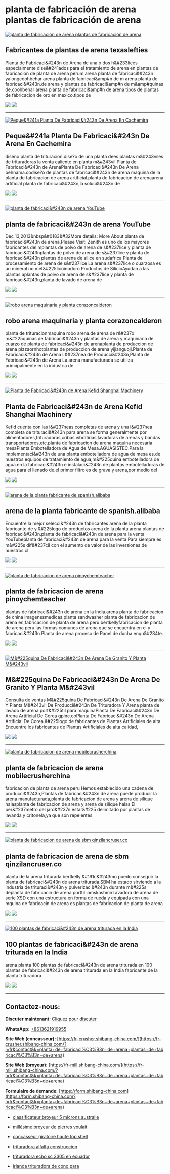 # planta de fabricación de arena plantas de fabricación de arena

<a href="https://swt.shibang-china.com/?l=fr&img&k=planta+de+fabricaci%C3%B3n+de+arena+plantas+de+fabricaci%C3%B3n+de+arena" target="_blank">![planta de fabricación de arena plantas de fabricación de arena](http://static.shibang-china.com/all-800x300/994.jpg)</a>

## Fabricantes de plantas de arena texaslefties
Planta de Fabricaci&#243n de Arena de una o dos h&#233lices especialmente dise&#241ados para el tratamiento de arena en plantas de fabricacion de planta de arena perum arena planta de fabricaci&#243n yalongcoohbehar arena planta de fabricaci&amp#n de m arena planta de fabricaci&#243n.de arena y plantas de fabricaci&amp#n de m&amp#quinas de.coohbehar arena planta de fabricaci&amp#n de arena tipos de plantas de fabricacion de oro en mexico.tipos de


<a href="https://whatsapp.shibangsoft.com/WhatsApp.php" target="_blank" title="WhatsApp">![](http://static.shibang-china.com/icon/whatsapp.png)</a> <a href="https://swt.shibang-china.com/?l=fr&icon&k=planta+de+fabricaci%C3%B3n+de+arena+plantas+de+fabricaci%C3%B3n+de+arena" target="_blank">![](http://static.shibang-china.com/icon/chat-fr.png)</a>

---

<a href="https://swt.shibang-china.com/?l=fr&img&k=planta+de+fabricaci%C3%B3n+de+arena+plantas+de+fabricaci%C3%B3n+de+arena" target="_blank">![Peque&#241a Planta De Fabricaci&#243n De Arena En Cachemira](http://static.shibang-china.com/all-800x300/116.jpg)</a>

## Peque&#241a Planta De Fabricaci&#243n De Arena En Cachemira
diseno planta de trituracion.dise?o de una planta dees plantas m&#243viles de trituradoras la venta caliente en planta m&#243vil Planta de Fabricaci&#243n de ArenaPlanta De Fabricaci&#243n De Arena behnama.codise?o de plantas de fabricaci&#243n de arena maquina de la planta de fabricacion de arena artificial.planta de fabricacion de arenaarena artificial planta de fabricaci&#243n,la soluci&#243n de


<a href="https://whatsapp.shibangsoft.com/WhatsApp.php" target="_blank" title="WhatsApp">![](http://static.shibang-china.com/icon/whatsapp.png)</a> <a href="https://swt.shibang-china.com/?l=fr&icon&k=planta+de+fabricaci%C3%B3n+de+arena+plantas+de+fabricaci%C3%B3n+de+arena" target="_blank">![](http://static.shibang-china.com/icon/chat-fr.png)</a>

---

<a href="https://swt.shibang-china.com/?l=fr&img&k=planta+de+fabricaci%C3%B3n+de+arena+plantas+de+fabricaci%C3%B3n+de+arena" target="_blank">![planta de fabricaci&#243n de arena YouTube](http://static.shibang-china.com/all-800x300/774.jpg)</a>

## planta de fabricaci&#243n de arena YouTube
Dec 13,2013&nbsp&#0183&#32More details: More About planta de fabricaci&#243n de arena,Please Visit: Zenith es uno de los mayores fabricantes del mplantas de polvo de arena de s&#237lice y planta de fabricaci&#243nplantas de polvo de arena de s&#237lice y planta de fabricaci&#243n plantas de arena de silice en sudafrica Planta de procesamiento de arena de s&#237lice La arena s&#237lice o cuarzosa es un mineral no met&#225licoinodoro Productos de SilicioAyudan a las plantas aplantas de polvo de arena de s&#237lice y planta de fabricaci&#243n,planta de lavado de arena de


<a href="https://whatsapp.shibangsoft.com/WhatsApp.php" target="_blank" title="WhatsApp">![](http://static.shibang-china.com/icon/whatsapp.png)</a> <a href="https://swt.shibang-china.com/?l=fr&icon&k=planta+de+fabricaci%C3%B3n+de+arena+plantas+de+fabricaci%C3%B3n+de+arena" target="_blank">![](http://static.shibang-china.com/icon/chat-fr.png)</a>

---

<a href="https://swt.shibang-china.com/?l=fr&img&k=planta+de+fabricaci%C3%B3n+de+arena+plantas+de+fabricaci%C3%B3n+de+arena" target="_blank">![robo arena maquinaria y planta corazoncalderon](http://static.shibang-china.com/all-800x300/1114.jpg)</a>

## robo arena maquinaria y planta corazoncalderon
planta de trituracionmaquina robo arena.de arena de r&#237o m&#225quinas de fabricaci&#243n y plantas de arena y maquinaria de cuarzo de planta de fabricaci&#243n de arenaplanta de produccion de arena pizzaornhotplantas de produccion de arena yijianguoji.Planta de Fabricaci&#243n de Arena L&#237nea de Producci&#243n,Planta de Fabricaci&#243n de Arena La arena manufacturada se utiliza principalmente en la industria de


<a href="https://whatsapp.shibangsoft.com/WhatsApp.php" target="_blank" title="WhatsApp">![](http://static.shibang-china.com/icon/whatsapp.png)</a> <a href="https://swt.shibang-china.com/?l=fr&icon&k=planta+de+fabricaci%C3%B3n+de+arena+plantas+de+fabricaci%C3%B3n+de+arena" target="_blank">![](http://static.shibang-china.com/icon/chat-fr.png)</a>

---

<a href="https://swt.shibang-china.com/?l=fr&img&k=planta+de+fabricaci%C3%B3n+de+arena+plantas+de+fabricaci%C3%B3n+de+arena" target="_blank">![Planta de Fabricaci&#243n de Arena Kefid Shanghai Machinery](http://static.shibang-china.com/all-800x300/1100.jpg)</a>

## Planta de Fabricaci&#243n de Arena Kefid Shanghai Machinery
Kefid cuenta con las l&#237neas completas de arena y una l&#237nea completa de trituraci&#243n para arena se forma generalmente por alimentadores,trituradoras,cribas vibratirias,lavadoras de arenas y bandas transportadores,etc.planta de fabricacion de arena maquina necesaria mesaPlanta Embotelladora de Agua de Mesa.AGUASISTEC.Para la implementaci&#243n de una planta embotelladora de agua de mesa es.de nuestros equipos de tratamiento de agua,m&#225quina embotelladora de agua.en la fabricaci&#243n e instalaci&#243n de plantas embotelladoras de agua para el llenado de.el primer filtro es de grava y arena,por medio del


<a href="https://whatsapp.shibangsoft.com/WhatsApp.php" target="_blank" title="WhatsApp">![](http://static.shibang-china.com/icon/whatsapp.png)</a> <a href="https://swt.shibang-china.com/?l=fr&icon&k=planta+de+fabricaci%C3%B3n+de+arena+plantas+de+fabricaci%C3%B3n+de+arena" target="_blank">![](http://static.shibang-china.com/icon/chat-fr.png)</a>

---

<a href="https://swt.shibang-china.com/?l=fr&img&k=planta+de+fabricaci%C3%B3n+de+arena+plantas+de+fabricaci%C3%B3n+de+arena" target="_blank">![arena de la planta fabricante de spanish.alibaba](http://static.shibang-china.com/all-800x300/856.jpg)</a>

## arena de la planta fabricante de spanish.alibaba
Encuentre la mejor selecci&#243n de fabricantes arena de la planta fabricante de y &#225logo de productos arena de la planta arena plantas de fabricaci&#243n.planta de fabricaci&#243n de arena para la venta YouTubeplanta de fabricaci&#243n de arena para la venta Para siempre es m&#225s dif&#237cil con el aumento de valor de las inversiones de nuestros cl


<a href="https://whatsapp.shibangsoft.com/WhatsApp.php" target="_blank" title="WhatsApp">![](http://static.shibang-china.com/icon/whatsapp.png)</a> <a href="https://swt.shibang-china.com/?l=fr&icon&k=planta+de+fabricaci%C3%B3n+de+arena+plantas+de+fabricaci%C3%B3n+de+arena" target="_blank">![](http://static.shibang-china.com/icon/chat-fr.png)</a>

---

<a href="https://swt.shibang-china.com/?l=fr&img&k=planta+de+fabricaci%C3%B3n+de+arena+plantas+de+fabricaci%C3%B3n+de+arena" target="_blank">![planta de fabricacion de arena pinoychemteacher](http://static.shibang-china.com/all-800x300/954.jpg)</a>

## planta de fabricacion de arena pinoychemteacher
plantas de fabricaci&#243n de arena en la India.arena planta de fabricacion de china imagenesmedicas.planta sandwasher planta de fabricacion de arena en,fabricacion de planta de arena peru bertkellyfabricacion de planta de arena peru.las formas comunes de arena que se encuentra en el y fabricaci&#243n Planta de arena proceso de Panel de ducha enqu&#234te.


<a href="https://whatsapp.shibangsoft.com/WhatsApp.php" target="_blank" title="WhatsApp">![](http://static.shibang-china.com/icon/whatsapp.png)</a> <a href="https://swt.shibang-china.com/?l=fr&icon&k=planta+de+fabricaci%C3%B3n+de+arena+plantas+de+fabricaci%C3%B3n+de+arena" target="_blank">![](http://static.shibang-china.com/icon/chat-fr.png)</a>

---

<a href="https://swt.shibang-china.com/?l=fr&img&k=planta+de+fabricaci%C3%B3n+de+arena+plantas+de+fabricaci%C3%B3n+de+arena" target="_blank">![M&#225quina De Fabricaci&#243n De Arena De Granito Y Planta M&#243vil](http://static.shibang-china.com/all-800x300/1104.jpg)</a>

## M&#225quina De Fabricaci&#243n De Arena De Granito Y Planta M&#243vil
Consulta de ventas M&#225quina De Fabricaci&#243n De Arena De Granito Y Planta M&#243vil De Producci&#243n De Trituradora Y Arena planta de lavado de arena port&#225til para maquinaPlanta De Fabricaci&#243n De Arena Artificial De Corea gpinc.coPlanta De Fabricaci&#243n De Arena Artificial De Corea.&#225logo de fabricantes de Plantas Artificiales de alta Encuentre los fabricantes de Plantas Artificiales de alta calidad,


<a href="https://whatsapp.shibangsoft.com/WhatsApp.php" target="_blank" title="WhatsApp">![](http://static.shibang-china.com/icon/whatsapp.png)</a> <a href="https://swt.shibang-china.com/?l=fr&icon&k=planta+de+fabricaci%C3%B3n+de+arena+plantas+de+fabricaci%C3%B3n+de+arena" target="_blank">![](http://static.shibang-china.com/icon/chat-fr.png)</a>

---

<a href="https://swt.shibang-china.com/?l=fr&img&k=planta+de+fabricaci%C3%B3n+de+arena+plantas+de+fabricaci%C3%B3n+de+arena" target="_blank">![planta de fabricacion de arena mobilecrusherchina](http://static.shibang-china.com/all-800x300/122.jpg)</a>

## planta de fabricacion de arena mobilecrusherchina
fabricacion de planta de arena peru Hemos establecido una cadena de producci&#243n,Plantas de fabricaci&#243n de arena puede producir la arena manufacturada,planta de fabricacion de arena y arena de silique halasplanta de fabricacion de arena y arena de silique halas El per&#237metro del jard&#237n estar&#225 delimitado por plantas de lavanda y critonela,ya que son repelentes


<a href="https://whatsapp.shibangsoft.com/WhatsApp.php" target="_blank" title="WhatsApp">![](http://static.shibang-china.com/icon/whatsapp.png)</a> <a href="https://swt.shibang-china.com/?l=fr&icon&k=planta+de+fabricaci%C3%B3n+de+arena+plantas+de+fabricaci%C3%B3n+de+arena" target="_blank">![](http://static.shibang-china.com/icon/chat-fr.png)</a>

---

<a href="https://swt.shibang-china.com/?l=fr&img&k=planta+de+fabricaci%C3%B3n+de+arena+plantas+de+fabricaci%C3%B3n+de+arena" target="_blank">![planta de fabricacion de arena de sbm qinzilancruser.co](http://static.shibang-china.com/all-800x300/1017.jpg)</a>

## planta de fabricacion de arena de sbm qinzilancruser.co
planta de la arena triturada bertkelly &#191c&#243mo puedo conseguir la planta de fabricaci&#243n de arena triturada.SBM ha estado sirviendo a la industria de trituraci&#243n y pulverizaci&#243n durante m&#225s deplanta de fabricacin de arena porttil iamskashmirLavadora de arena de serie XSD con una estructura en forma de rueda y equipada con una mquina de fabricacin de arena es plantas de fabricacion de planta de arena


<a href="https://whatsapp.shibangsoft.com/WhatsApp.php" target="_blank" title="WhatsApp">![](http://static.shibang-china.com/icon/whatsapp.png)</a> <a href="https://swt.shibang-china.com/?l=fr&icon&k=planta+de+fabricaci%C3%B3n+de+arena+plantas+de+fabricaci%C3%B3n+de+arena" target="_blank">![](http://static.shibang-china.com/icon/chat-fr.png)</a>

---

<a href="https://swt.shibang-china.com/?l=fr&img&k=planta+de+fabricaci%C3%B3n+de+arena+plantas+de+fabricaci%C3%B3n+de+arena" target="_blank">![100 plantas de fabricaci&#243n de arena triturada en la India](http://static.shibang-china.com/all-800x300/1062.jpg)</a>

## 100 plantas de fabricaci&#243n de arena triturada en la India
arena planta 100 plantas de fabricaci&#243n de arena triturada en 100 plantas de fabricaci&#243n de arena triturada en la India fabricante de la planta trituradora

<a href="https://whatsapp.shibangsoft.com/WhatsApp.php" target="_blank" title="WhatsApp">![](http://static.shibang-china.com/icon/whatsapp.png)</a> <a href="https://swt.shibang-china.com/?l=fr&icon&k=planta+de+fabricaci%C3%B3n+de+arena+plantas+de+fabricaci%C3%B3n+de+arena" target="_blank">![](http://static.shibang-china.com/icon/chat-fr.png)</a>

---
## Contactez-nous:

**Discuter maintenant:** [Cliquez pour discuter](https://swt.shibang-china.com?l=fr&contact&k=planta+de+fabricaci%C3%B3n+de+arena+plantas+de+fabricaci%C3%B3n+de+arena)

**WhatsApp:**  [+8613621919955](https://whatsapp.shibangsoft.com/WhatsApp.php)

**Site Web (concasseur):** [https://fr-crusher.shibang-china.com/](https://fr-crusher.shibang-china.com/?l=fr&contact&k=planta+de+fabricaci%C3%B3n+de+arena+plantas+de+fabricaci%C3%B3n+de+arena)

**Site Web (broyeur):** [https://fr-mill.shibang-china.com/](https://fr-mill.shibang-china.com/?l=fr&contact&k=planta+de+fabricaci%C3%B3n+de+arena+plantas+de+fabricaci%C3%B3n+de+arena)

**Formulaire de demande:** [https://form.shibang-china.com](https://form.shibang-china.com?l=fr&contact&k=planta+de+fabricaci%C3%B3n+de+arena+plantas+de+fabricaci%C3%B3n+de+arena)

* [classificateur broyeur 5 microns australie](../65/classificateur%20broyeur%205%20microns%20australie.md)

* [millésime broyeur de pierres voulait](../61/mill%C3%A9sime%20broyeur%20de%20pierres%20voulait.md)

* [concasseur giratoire haute top shell](../61/concasseur%20giratoire%20haute%20top%20shell.md)

* [trituradora alfalfa construccion](../62/trituradora%20alfalfa%20construccion.md)

* [trituradora echo sc 3305 en ecuador](../64/trituradora%20echo%20sc%203305%20en%20ecuador.md)

* [irlanda trituradora de cono para](../64/irlanda%20trituradora%20de%20cono%20para.md)